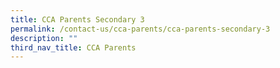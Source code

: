 ```yaml
---
title: CCA Parents Secondary 3
permalink: /contact-us/cca-parents/cca-parents-secondary-3
description: ""
third_nav_title: CCA Parents
---
```

